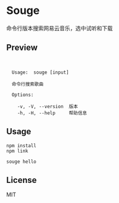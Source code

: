 # Souge

命令行版本搜索网易云音乐，选中试听和下载

## Preview
```shell


  Usage:  souge [input]

  命令行搜索歌曲

  Options:

    -v, -V, --version  版本
    -h, -H, --help     帮助信息
```

## Usage

```shell
npm install
npm link

souge hello
```

## License

MIT

